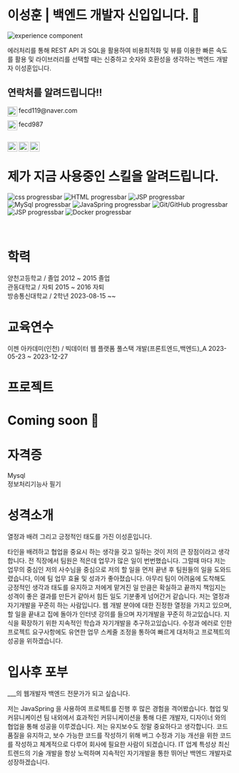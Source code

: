 

# 이성훈 | 백엔드 개발자 신입입니다. 👦
![experience component](https://readme-components.vercel.app/api?component=experience&company=freshworks&role=software%20academy%20student&duration=12m&location=Bucheon&fill=linear-gradient%2862deg%2C%20%238EC5FC%200%25%2C%20%23E0C3FC%20100%25%29%3B%0A)
<br>

에러처리를 통해 REST API 과 SQL을 활용하여 비용최적화 및 뷰를 이용한 빠른 속도를 활용 및 라이브러리를 선택할 때는 신중하고 숫자와 호환성을 생각하는 백엔드 개발자 이성훈입니다.
  



## 연락처를 알려드립니다!!
<p>
  <img align="left" alt="Abhishek's Instagram" width="22px" src="https://emojigraph.org/media/apple/envelope_2709-fe0f.png" />
  fecd119@naver.com
</p>
<p>
  <img align="left" alt="Abhishek's Instagram" width="22px" src="https://search.pstatic.net/common/?src=http%3A%2F%2Fblogfiles.naver.net%2FMjAyMTEwMjVfMjg5%2FMDAxNjM1MTQ4OTMzNTUx.Oe0GYwodWhKBL_oD0vTzQ-6InkhfQ2yLVb5KzqB97Wwg.2VFnwmbMQL1WnAH9zgQvDRnOeoR7oUCqaXSQcps09ykg.PNG.2k1y4%2Fbtn_kakao.png&type=sc960_832" />
  fecd987
</p>
<br>
<a href="https://www.instagram.com/mate_10_05/">
  <img align="left" alt="Abhishek's Instagram" width="22px" src="https://raw.githubusercontent.com/hussainweb/hussainweb/main/icons/instagram.png" />
</a>
<a href="https://www.facebook.com/people/%EC%9D%B4%EC%84%B1%ED%9B%88/pfbid08gYfCzrXq9XSdN4BSWSaizTV5a1SGNLLMSM2ReP8mvDgEDLE4X4gkAZJ2SqxXUGol/">
  <img align="left" alt="Abhishek's Instagram" width="22px" src="https://img1.daumcdn.net/thumb/R1280x0/?scode=mtistory2&fname=https%3A%2F%2Fblog.kakaocdn.net%2Fdn%2FbBKi9o%2FbtrTQvSrPAx%2F8nHV5wimJM7ndFgx1uomfK%2Fimg.png" />
</a>
<a href="https://www.notion.so/fb639c124124451b8fd7c3f146e8e8f6?pvs=4/">
  <img align="left" alt="Abhishek's Instagram" width="22px" src="https://search.pstatic.net/common/?src=http%3A%2F%2Fblogfiles.naver.net%2FMjAyMTEyMDJfMjQ5%2FMDAxNjM4NDQyMDA4NTQw.c2KhCQbdqBjW-fEGdVAOOS5goiEz_Qd4jZ-C35u-Y8og.1d0L-ZZ2OwayxQkFYnWDcUjTXoYH9f4FWsnVH5V1zfcg.PNG.habliss21%2Fimage.png&type=sc960_832" />
</a>





<br>


# 제가 지금 사용중인 스킬을 알려드립니다.
![css progressbar](https://readme-components.vercel.app/api?component=linearprogress&value=80&skill=css&fill=ffc0cd)
![HTML progressbar](https://readme-components.vercel.app/api?component=linearprogress&skill=HTML&value=70)
![JSP progressbar](https://readme-components.vercel.app/api?component=linearprogress&skill=JSP&value=50)
![MySql progressbar](https://readme-components.vercel.app/api?component=linearprogress&skill=MySql&value=80)
![JavaSpring progressbar](https://readme-components.vercel.app/api?component=linearprogress&skill=JavaSpring&value=60)
![Git/GitHub progressbar](https://readme-components.vercel.app/api?component=linearprogress&skill=Git/GitHub&value=70)
![JSP progressbar](https://readme-components.vercel.app/api?component=linearprogress&skill=JSP&value=70)
![Docker progressbar](https://readme-components.vercel.app/api?component=linearprogress&skill=JSP&value=30)

<br>


# 학력
양천고등학교 / 졸업
2012 ~ 2015 졸업 <br>
관동대학교 / 자퇴
2015 ~ 2016 자퇴 <br>
방송통신대학교 / 2학년
2023-08-15 ~~ <br>

# 교육연수
이젠 아카데미(인천) / 빅데이터 웹 플랫폼 풀스택 개발(프론트엔드,백엔드)_A
2023-05-23 ~ 2023-12-27

# 프로젝트
# Coming soon 🚀

# 자격증
Mysql <br>
정보처리기능사 필기

# 성격소개
열정과 배려 그리고 긍정적인 태도를 가진 이성훈입니다.

타인을 배려하고 협업을 중요시 하는 생각을 갖고 일하는 것이 저의 큰 장점이라고 생각합니다. 전 직장에서 팀원은 적은데 업무가 많은 일이 번번했습니다. 그럴때 마다 저는 업무의 중심인
저의 사수님을 중심으로 저의 할 일을 먼저 끝낸 후 팀원들의 일을 도와드렸습니다, 이에 팀 업무 효율 및 성과가 좋아졌습니다. 아무리 팀이 어려움에 도착해도 긍정적인 생각과 태도를
유지하고 저에게 맡겨진 일 만큼은 확실하고 끝까지 책임지는 성격이 좋은 결과를 만든거 같아서 힘든 일도 기분좋게 넘어간거 같습니다. 저는 열정과 자기개발을 꾸준히 하는 사람입니다. 
웹 개발 분야에 대한 진정한 열정을 가지고 있으며, 할 일을 끝내고 집에 돌아가 인터넷 강의를 들으며 자기개발을 꾸준히 하고있습니다. 지식을 확장하기 위한 지속적인 학습과 자기개발을 추구하고있습니다. 
수정과 에러로 인한 프로젝트 요구사항에도 유연한 업무 스케줄 조정을 통하여 빠르게 대처하고 프로젝트의 성공을 위하겠습니다.





# 입사후 포부

___의 웹개발자 백엔드 전문가가 되고 싶습니다.

저는 JavaSpring 을 사용하여 프로젝트를 진행 후 많은 경험을 격어봤습니다. 협업 및 커뮤니케이션 팀 내외에서 효과적인 커뮤니케이션을 통해 다른 개발자, 디자이너 와의 협업을 통해 성공을 이루겠습니다.
저는 유지보수도 정말 중요하다고 생각합니다. 코드 품질을 유지하고, 보수 가능한 코드를 작성하기 위해 버그 수정과 기능 개선을 위한 코드를 작성하고 체계적으로 다루어 회사에 필요한 사람이 되겠습니다.
IT 업계 특성상 최신 트렌드의 기술 개발을 항상 노력하며 지속적인 자기개발을 통한 뛰어난 백엔드 개발자로 성장하겠습니다.

<!--
# Coming soon 🚀



<p align="left">
</a>
</p>
-->
